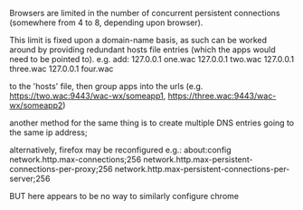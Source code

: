 Browsers are limited in the number of concurrent persistent connections (somewhere from 4 to 8, depending upon browser).

This limit is fixed upon a domain-name basis, as such can be worked around by providing redundant hosts file entries (which
the apps would need to be pointed to).
e.g. add:
127.0.0.1 one.wac
127.0.0.1 two.wac
127.0.0.1 three.wac
127.0.0.1 four.wac

to the 'hosts' file, then group apps into the urls (e.g. https://two.wac:9443/wac-wx/someapp1, https://three.wac:9443/wac-wx/someapp2)

another method for the same thing is to create multiple DNS entries going to the same ip address;


alternatively, firefox may be reconfigured e.g.:
about:config
	network.http.max-connections;256
	network.http.max-persistent-connections-per-proxy;256
	network.http.max-persistent-connections-per-server;256

BUT here appears to be no way to similarly configure chrome